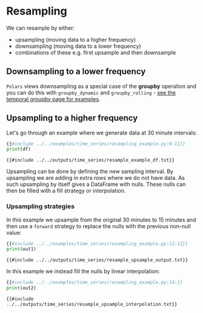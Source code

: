 # Resampling

We can resample by either:

- upsampling (moving data to a higher frequency)
- downsampling (moving data to a lower frequency)
- combinations of these e.g. first upsample and then downsample

## Downsampling to a lower frequency

`Polars` views downsampling as a special case of the **groupby** operation and you can do this with `groupby_dynamic` and `groupby_rolling` - [see the temporal groupby page for examples](temporal_groupby.md).

## Upsampling to a higher frequency

Let's go through an example where we generate data at 30 minute intervals:

```python
{{#include ../../examples/time_series/resampling_example.py:0:11}}
print(df)
```

```text
{{#include ../../outputs/time_series/resample_example_df.txt}}
```

Upsampling can be done by defining the new sampling interval. By upsampling we are adding in extra rows where we do not have data. As such upsampling by itself gives a DataFrame with nulls. These nulls can then be filled with a fill strategy or interpolation.

### Upsampling strategies

In this example we upsample from the original 30 minutes to 15 minutes and then use a `forward` strategy to replace the nulls with the previous non-null value:

```python
{{#include ../../examples/time_series/resampling_example.py:12:12}}
print(out1)
```

```text
{{#include ../../outputs/time_series/resample_upsample_output.txt}}
```

In this example we instead fill the nulls by linear interpolation:

```python
{{#include ../../examples/time_series/resampling_example.py:14:}}
print(out2)
```

```text
{{#include ../../outputs/time_series/resample_upsample_interpolation.txt}}
```

